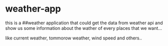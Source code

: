 # weather-app

 this is a ##weather application that could get the data from weather api and show us
 some information about the wather of every places that we want... 

 like current weather, tommorow weather, wind speed and others..